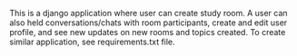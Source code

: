 This is a django application where user can create study room.
A user can also held conversations/chats with room participants, create and edit user profile,
and see new updates on new rooms and topics created. To create similar application, see requirements.txt file.